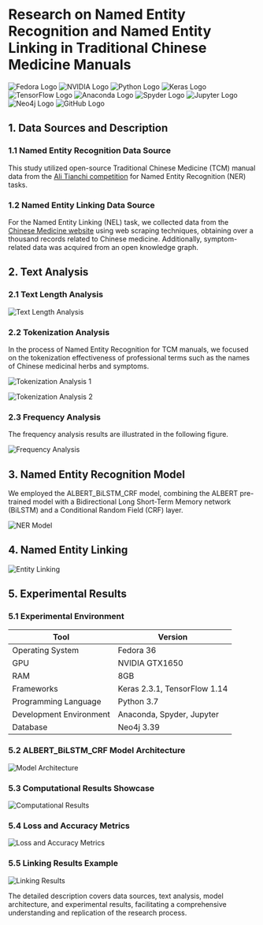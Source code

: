 #  Research on Named Entity Recognition and Named Entity Linking in Traditional Chinese Medicine Manuals

![Fedora Logo](https://github.com/github/explore/raw/main/topics/fedora/fedora.png) ![NVIDIA Logo](https://github.com/github/explore/raw/main/topics/nvidia/nvidia.png) ![Python Logo](https://github.com/github/explore/raw/main/topics/python/python.png) ![Keras Logo](https://github.com/github/explore/raw/main/topics/keras/keras.png) ![TensorFlow Logo](https://github.com/github/explore/raw/main/topics/tensorflow/tensorflow.png) ![Anaconda Logo](https://github.com/github/explore/raw/main/topics/anaconda/anaconda.png) ![Spyder Logo](https://github.com/github/explore/raw/main/topics/spyder/spyder.png) ![Jupyter Logo](https://github.com/github/explore/raw/main/topics/jupyter-notebook/jupyter-notebook.png) ![Neo4j Logo](https://github.com/github/explore/raw/main/topics/neo4j/neo4j.png) ![GitHub Logo](https://github.com/github/explore/raw/main/topics/github/github.png)


## 1. Data Sources and Description

### 1.1 Named Entity Recognition Data Source

This study utilized open-source Traditional Chinese Medicine (TCM) manual data from the [Ali Tianchi competition](https://tianchi.aliyun.com/competition/entrance/531824/introduction) for Named Entity Recognition (NER) tasks.

### 1.2 Named Entity Linking Data Source

For the Named Entity Linking (NEL) task, we collected data from the [Chinese Medicine website](https://tianchi.aliyun.com/competition/entrance/531824/introduction) using web scraping techniques, obtaining over a thousand records related to Chinese medicine. Additionally, symptom-related data was acquired from an open knowledge graph.

## 2. Text Analysis

### 2.1 Text Length Analysis

![Text Length Analysis](https://img2.imgtp.com/2024/02/04/jTpMm1Nr.png)

### 2.2 Tokenization Analysis

In the process of Named Entity Recognition for TCM manuals, we focused on the tokenization effectiveness of professional terms such as the names of Chinese medicinal herbs and symptoms.

![Tokenization Analysis 1](https://img2.imgtp.com/2024/02/04/U59rrgGj.png)

![Tokenization Analysis 2](https://img2.imgtp.com/2024/02/04/5sew9oNm.png)

### 2.3 Frequency Analysis

The frequency analysis results are illustrated in the following figure.

![Frequency Analysis](https://img2.imgtp.com/2024/02/04/ymy5gOsi.png)

## 3. Named Entity Recognition Model

We employed the ALBERT_BiLSTM_CRF model, combining the ALBERT pre-trained model with a Bidirectional Long Short-Term Memory network (BiLSTM) and a Conditional Random Field (CRF) layer.

![NER Model](https://img2.imgtp.com/2024/02/04/UPtXLDrM.png)

## 4. Named Entity Linking

![Entity Linking](https://img2.imgtp.com/2024/02/04/0FE5fmFd.png)

## 5. Experimental Results

### 5.1 Experimental Environment

| Tool                    | Version                      |
| ----------------------- | ---------------------------- |
| Operating System        | Fedora 36                    |
| GPU                     | NVIDIA GTX1650               |
| RAM                     | 8GB                          |
| Frameworks              | Keras 2.3.1, TensorFlow 1.14 |
| Programming Language    | Python 3.7                   |
| Development Environment | Anaconda, Spyder, Jupyter    |
| Database                | Neo4j 3.39                   |

### 5.2 ALBERT_BiLSTM_CRF Model Architecture

![Model Architecture](https://img2.imgtp.com/2024/02/04/Hycr4apB.png)

### 5.3 Computational Results Showcase

![Computational Results](https://img2.imgtp.com/2024/02/04/6TxayCBW.png)

### 5.4 Loss and Accuracy Metrics

![Loss and Accuracy Metrics](https://img2.imgtp.com/2024/02/04/FGfyMGVN.png)

### 5.5 Linking Results Example

![Linking Results](https://img2.imgtp.com/2024/02/04/ool6hr7I.png)

The detailed description covers data sources, text analysis, model architecture, and experimental results, facilitating a comprehensive understanding and replication of the research process.

